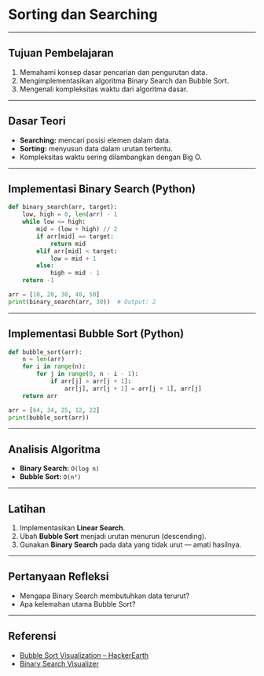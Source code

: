 # Sorting dan Searching
---
## Tujuan Pembelajaran

1. Memahami konsep dasar pencarian dan pengurutan data.
2. Mengimplementasikan algoritma Binary Search dan Bubble Sort.
3. Mengenali kompleksitas waktu dari algoritma dasar.
---
## Dasar Teori

- **Searching:** mencari posisi elemen dalam data.
- **Sorting:** menyusun data dalam urutan tertentu.
- Kompleksitas waktu sering dilambangkan dengan Big O.
---
## Implementasi Binary Search (Python)

```python
def binary_search(arr, target):
    low, high = 0, len(arr) - 1
    while low <= high:
        mid = (low + high) // 2
        if arr[mid] == target:
            return mid
        elif arr[mid] < target:
            low = mid + 1
        else:
            high = mid - 1
    return -1

arr = [10, 20, 30, 40, 50]
print(binary_search(arr, 30))  # Output: 2
```
---
## Implementasi Bubble Sort (Python)

```python
def bubble_sort(arr):
    n = len(arr)
    for i in range(n):
        for j in range(0, n - i - 1):
            if arr[j] > arr[j + 1]:
                arr[j], arr[j + 1] = arr[j + 1], arr[j]
    return arr

arr = [64, 34, 25, 12, 22]
print(bubble_sort(arr))
```
---
## Analisis Algoritma

- **Binary Search:** `O(log n)`
- **Bubble Sort:** `O(n²)`
---
## Latihan

1. Implementasikan **Linear Search**.
2. Ubah **Bubble Sort** menjadi urutan menurun (descending).
3. Gunakan **Binary Search** pada data yang tidak urut — amati hasilnya.
---
## Pertanyaan Refleksi

- Mengapa Binary Search membutuhkan data terurut?
- Apa kelemahan utama Bubble Sort?
---
## Referensi

- [Bubble Sort Visualization – HackerEarth](https://www.hackerearth.com/practice/algorithms/sorting/bubble-sort/visualize/)
- [Binary Search Visualizer](https://binary-search-visualization.netlify.app/)